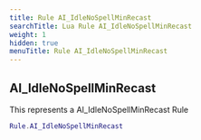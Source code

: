 ```yaml
---
title: Rule AI_IdleNoSpellMinRecast
searchTitle: Lua Rule AI_IdleNoSpellMinRecast
weight: 1
hidden: true
menuTitle: Rule AI_IdleNoSpellMinRecast
---
```

## AI_IdleNoSpellMinRecast

This represents a AI_IdleNoSpellMinRecast Rule
```lua
Rule.AI_IdleNoSpellMinRecast
```